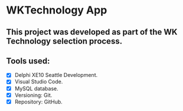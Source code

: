# WKTechnology App

## This project was developed as part of the WK Technology selection process.

## Tools used:

- [x] Delphi XE10 Seattle Development.
- [x] Visual Studio Code.
- [x] MySQL database.
- [x] Versioning: Git.
- [x] Repository: GitHub.
